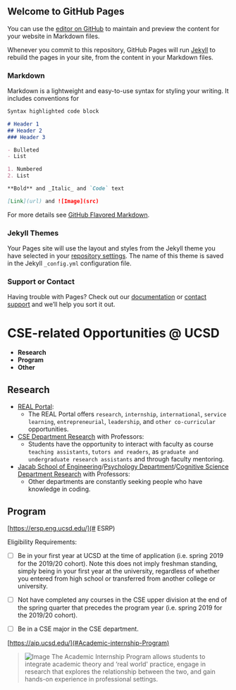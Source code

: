 ## Welcome to GitHub Pages

You can use the [editor on GitHub](https://github.com/yuz101/CSE110-Lab1/edit/main/README.md) to maintain and preview the content for your website in Markdown files.

Whenever you commit to this repository, GitHub Pages will run [Jekyll](https://jekyllrb.com/) to rebuild the pages in your site, from the content in your Markdown files.

### Markdown

Markdown is a lightweight and easy-to-use syntax for styling your writing. It includes conventions for

```markdown
Syntax highlighted code block

# Header 1
## Header 2
### Header 3

- Bulleted
- List

1. Numbered
2. List

**Bold** and _Italic_ and `Code` text

[Link](url) and ![Image](src)
```

For more details see [GitHub Flavored Markdown](https://guides.github.com/features/mastering-markdown/).

### Jekyll Themes

Your Pages site will use the layout and styles from the Jekyll theme you have selected in your [repository settings](https://github.com/yuz101/CSE110-Lab1/settings). The name of this theme is saved in the Jekyll `_config.yml` configuration file.

### Support or Contact

Having trouble with Pages? Check out our [documentation](https://docs.github.com/categories/github-pages-basics/) or [contact support](https://github.com/contact) and we’ll help you sort it out.

# CSE-related Opportunities @ UCSD

- **Research**
- **Program**
- **Other**

## Research
- [REAL Portal](https://real-app.ucsd.edu/opportunities):
  - The REAL Portal offers `research`, `internship`, `international`, `service learning`, `entrepreneurial`, `leadership`, and `other co-curricular` opportunities.
- [CSE Department Research](https://cse.ucsd.edu/faculty-research) with Professors:
  - Students have the opportunity to interact with faculty as course `teaching assistants`, `tutors and readers`, as `graduate and undergraduate research assistants` and through faculty mentoring.
- [Jacab School of Engineering](https://jacobsschool.ucsd.edu/research)/[Psychology Department](https://psychology.ucsd.edu/research-areas/index.html)/[Cognitive Science Department Research](https://cogsci.ucsd.edu/research/index.html) with Professors:
  - Other departments are constantly seeking people who have knowledge in coding.

## Program
[https://ersp.eng.ucsd.edu/](# ESRP)

Eligibility Requirements:
- [ ] Be in your first year at UCSD at the time of application (i.e. spring 2019 for the 2019/20 cohort).  Note this does not imply freshman standing, simply being in your first year at the university, regardless of whether you entered from high school or transferred from another college or university.

- [ ] Not have completed any courses in the CSE upper division at the end of the spring quarter that precedes the program year (i.e. spring 2019 for the 2019/20 cohort).

- [ ] Be in a CSE major in the CSE department.

[https://aip.ucsd.edu/](#Academic-internship-Program)
> ![Image](https://aip.ucsd.edu/_homepage-internals/homepage-sample/banner-home.png)
The Academic Internship Program allows students to integrate academic theory and ‘real world' practice, engage in research that explores the relationship between the two, and gain hands-on experience in professional settings.
